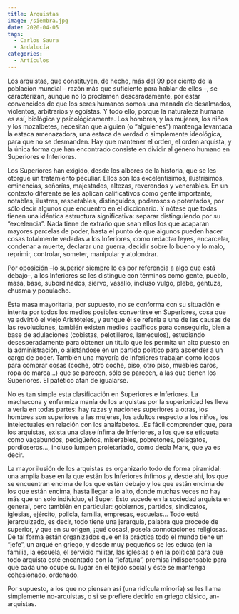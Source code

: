 ```yaml
---
title: Arquistas
image: /siembra.jpg
date: 2020-04-05
tags:
  - Carlos Saura
  - Andalucía
categories:
  - Artículos
---
```

<social-share />
Los arquistas, que constituyen, de hecho, más del 99 por ciento de la población mundial – razón más que suficiente para hablar de ellos –<!-- more -->, se caracterizan, aunque no lo proclamen descaradamente, por estar convencidos de que los seres humanos somos una manada de desalmados, violentos, arbitrarios y egoístas. Y todo ello, porque la naturaleza humana es así, biológica y psicológicamente. Los hombres, y las mujeres, los niños y los mozalbetes, necesitan que alguien (o “alguienes”) mantenga levantada la estaca amenazadora, una estaca de verdad o simplemente ideológica, para que no se desmanden. Hay que mantener el orden, el orden arquista, y la única forma que han encontrado consiste en dividir al género humano en Superiores e Inferiores.

Los Superiores han exigido, desde los albores de la historia, que se les otorgue un tratamiento peculiar. Ellos son los excelentísimos, ilustrísimos, eminencias, señorías, majestades, altezas, reverendos y venerables. En un contexto diferente se les aplican calificativos como gente importante, notables, ilustres, respetables, distinguidos, poderosos o potentados, por sólo decir algunos que encuentro en el diccionario. Y nótese que todas tienen una idéntica estructura significativa: separar distinguiendo por su “excelencia”. Nada tiene de extraño que sean ellos los que acaparan mayores parcelas de poder, hasta el punto de que algunos pueden hacer cosas totalmente vedadas a los Inferiores, como redactar leyes, encarcelar, condenar a muerte, declarar una guerra, decidir sobre lo bueno y lo malo, reprimir, controlar, someter, manipular y atolondrar.

Por oposición –lo superior siempre lo es por referencia a algo que está debajo–, a los Inferiores se les distingue con términos como gente, pueblo, masa, base, subordinados, siervo, vasallo, incluso vulgo, plebe, gentuza, chusma y populacho.

Esta masa mayoritaria, por supuesto, no se conforma con su situación e intenta por todos los medios posibles convertirse en Superiores, cosa que ya advirtió el viejo Aristóteles, y aunque él se refería a una de las causas de las revoluciones, también existen medios pacíficos para conseguirlo, bien a base de adulaciones (cobistas, pelotilleros, lameculos), estudiando desesperadamente para obtener un título que les permita un alto puesto en la administración, o alistándose en un partido político para ascender a un cargo de poder. También una mayoría de Inferiores trabajan como locos para comprar cosas (coche, otro coche, piso, otro piso, muebles caros, ropa de marca...) que se parecen, sólo se parecen, a las que tienen los Superiores. El patético afán de igualarse.

No es tan simple esta clasificación en Superiores e Inferiores. La machacona y enfermiza manía de los arquistas por la superioridad les lleva a verla en todas partes: hay razas y naciones superiores a otras, los hombres son superiores a las mujeres, los adultos respecto a los niños, los intelectuales en relación con los analfabetos...Es fácil comprender que, para los arquistas, exista una clase ínfima de Inferiores, a los que se etiqueta como vagabundos, pedigüeños, miserables, pobretones, pelagatos, pordioseros..., incluso lumpen proletariado, como decía Marx, que ya es decir.

La mayor ilusión de los arquistas es organizarlo todo de forma piramidal: una amplia base en la que están los Inferiores ínfimos y, desde ahí, los que se encuentran encima de los que están debajo y los que están encima de los que están encima, hasta llegar a lo alto, donde muchas veces no hay más que un solo individuo, el Super. Esto sucede en la sociedad arquista en general, pero también en particular: gobiernos, partidos, sindicatos, iglesias, ejército, policía, familia, empresas, escuelas... Todo está jerarquizado, es decir, todo tiene una jerarquía, palabra que procede de superior, y que en su origen, ¡qué cosas!, poseía connotaciones religiosas. De tal forma están organizados que en la práctica todo el mundo tiene un “jefe”, un arqué en griego, y desde muy pequeños se les educa (en la familia, la escuela, el servicio militar, las iglesias o en la política) para que todo arquista esté encantado con la “jefatura”, premisa indispensable para que cada uno ocupe su lugar en el tejido social y éste se mantenga cohesionado, ordenado.

Por supuesto, a los que no piensan así (una ridícula minoría) se les llama simplemente no-arquistas, o si se prefiere decirlo en griego clásico, an-arquistas.
